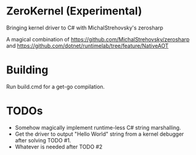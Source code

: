 # ZeroKernel (Experimental)
Bringing kernel driver to C# with MichalStrehovsky's zerosharp

A magical combination of https://github.com/MichalStrehovsky/zerosharp and https://github.com/dotnet/runtimelab/tree/feature/NativeAOT 

# Building
Run build.cmd for a get-go compilation.

# TODOs
- Somehow magically implement runtime-less C# string marshalling.
- Get the driver to output "Hello World" string from a kernel debugger after solving TODO #1.
- Whatever is needed after TODO #2

